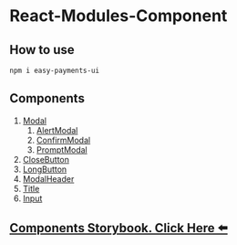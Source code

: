 # React-Modules-Component

## How to use

```
npm i easy-payments-ui
```

## Components

1. [Modal](https://github.com/lurgi/react-modules/blob/step2/components/docs/components/Modal.md)
   1. [AlertModal](https://github.com/lurgi/react-modules/blob/step2/components/docs/components/AlertModal.md)
   2. [ConfirmModal](https://github.com/lurgi/react-modules/blob/step2/components/docs/components/ConfirmModal.md)
   3. [PromptModal](https://github.com/lurgi/react-modules/blob/step2/components/docs/components/PromptModal.md)
2. [CloseButton](https://github.com/lurgi/react-modules/blob/step2/components/docs/components/CloseButton.md)
3. [LongButton](https://github.com/lurgi/react-modules/blob/step2/components/docs/components/LongButton.md)
4. [ModalHeader](https://github.com/lurgi/react-modules/blob/step2/components/docs/components/ModalHeader.md)
5. [Title](https://github.com/lurgi/react-modules/blob/step2/components/docs/components/Title.md)
6. [Input](https://github.com/lurgi/react-modules/blob/step2/components/docs/components/Input.md)

## [Components Storybook. Click Here ⬅️](https://663880abfe79c0b75f6d41ab-dzgcjqvipi.chromatic.com/?path=/story/modalheader--reverse-color-button)
